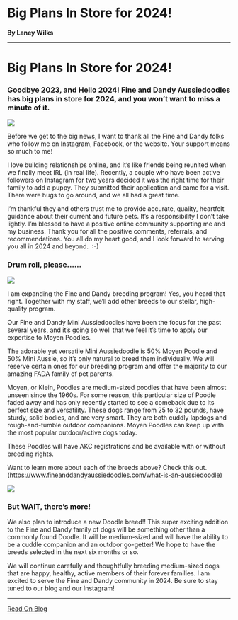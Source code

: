 # Big Plans In Store for 2024!

**By Laney Wilks**

---

# Big Plans In Store for 2024!

### Goodbye 2023, and Hello 2024! Fine and Dandy Aussiedoodles has big plans in store for 2024, and you won’t want to miss a minute of it.

  

![](https://static.wixstatic.com/media/4917f1_f920a9e3d91b4ae3acb3d2a302d9b906~mv2.jpg/v1/fill/w_408,h_544,al_c,q_80,usm_0.66_1.00_0.01,enc_auto/4917f1_f920a9e3d91b4ae3acb3d2a302d9b906~mv2.jpg)

Before we get to the big news, I want to thank all the Fine and Dandy folks who follow me on Instagram, Facebook, or the website. Your support means so much to me!

  

I love building relationships online, and it’s like friends being reunited when we finally meet IRL (in real life). Recently, a couple who have been active followers on Instagram for two years decided it was the right time for their family to add a puppy. They submitted their application and came for a visit. There were hugs to go around, and we all had a great time. 

  

I’m thankful they and others trust me to provide accurate, quality, heartfelt guidance about their current and future pets. It’s a responsibility I don’t take lightly. I’m blessed to have a positive online community supporting me and my business. Thank you for all the positive comments, referrals, and recommendations. You all do my heart good, and I look forward to serving you all in 2024 and beyond.  :-)

  

### Drum roll, please......

  

![](https://static.wixstatic.com/media/4917f1_49ec9039d14447f7b5152e5fde833a0d~mv2.jpg/v1/fill/w_560,h_800,al_c,q_85,usm_0.66_1.00_0.01,enc_auto/4917f1_49ec9039d14447f7b5152e5fde833a0d~mv2.jpg)

I am expanding the Fine and Dandy breeding program! Yes, you heard that right. Together with my staff, we’ll add other breeds to our stellar, high-quality program. 

  

Our Fine and Dandy Mini Aussiedoodles have been the focus for the past several years, and it’s going so well that we feel it’s time to apply our expertise to Moyen Poodles. 

  

The adorable yet versatile Mini Aussiedoodle is 50% Moyen Poodle and 50% Mini Aussie, so it’s only natural to breed them individually. We will reserve certain ones for our breeding program and offer the majority to our amazing FADA family of pet parents.

  

Moyen, or Klein, Poodles are medium-sized poodles that have been almost unseen since the 1960s. For some reason, this particular size of Poodle faded away and has only recently started to see a comeback due to its perfect size and versatility. These dogs range from 25 to 32 pounds, have sturdy, solid bodies, and are very smart. They are both cuddly lapdogs and rough-and-tumble outdoor companions. Moyen Poodles can keep up with the most popular outdoor/active dogs today.

  

These Poodles will have AKC registrations and be available with or without breeding rights.

  

Want to learn more about each of the breeds above? Check this out. ([<u style="text-decoration: underline;"><span>https://www.fineanddandyaussiedoodles.com/what-is-an-aussiedoodle</span></u>](https://www.fineanddandyaussiedoodles.com/what-is-an-aussiedoodle))

  

![](https://static.wixstatic.com/media/4917f1_32cd1bc58eb4438a94ffb289959ab0ff~mv2.jpg/v1/fill/w_470,h_834,al_c,q_85,usm_0.66_1.00_0.01,enc_auto/4917f1_32cd1bc58eb4438a94ffb289959ab0ff~mv2.jpg)

### But WAIT, there’s more!

  

We also plan to introduce a new Doodle breed!! This super exciting addition to the Fine and Dandy family of dogs will be something other than a commonly found Doodle. It will be medium-sized and will have the ability to be a cuddle companion and an outdoor go-getter! We hope to have the breeds selected in the next six months or so.

  

We will continue carefully and thoughtfully breeding medium-sized dogs that are happy, healthy, active members of their forever families. I am excited to serve the Fine and Dandy community in 2024. Be sure to stay tuned to our blog and our Instagram!

---

[Read On Blog](https://www.fineanddandyaussiedoodles.com/post/big-plans-in-store-for-2024)